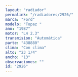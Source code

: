 ```yaml
---
layout: "radiador"
permalink: "/radiadores/2926/"
marca: "Ford"
modelo: "Topaz "
ano: "1987"
motor: "L4 2.3"
transmision: "Automática"
parte: "438880"
clima: "Con clima"
alto: "23 1/4"
ancho: "13"
observaciones: ""
id: "2926"
---
```


